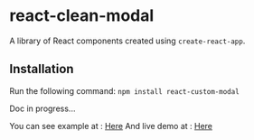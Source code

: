 # react-clean-modal

A library of React components created using `create-react-app`.

## Installation

Run the following command:
`npm install react-custom-modal`

Doc in progress...

You can see example at : [Here](https://github.com/audreydiez/react-custom-modal/blob/main/src/App.js)
And live demo at : [Here](https://youthful-edison-51a3c3.netlify.app/)
